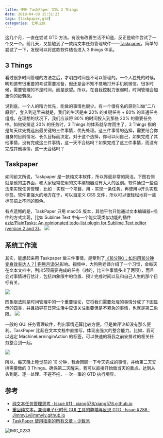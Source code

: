 ```yaml
---
title: 使用 TaskPaper 实现 3 Things
date: 2018-04-08 15:51:23
tags: [taskpaper,gtd]
categories: 七年之旅
---
```


这几个月，一直在尝试 GTD 方法。有没有改善生活不知道，反正是软件尝试了一个又一个。前几天，又接触到了一款纯文本任务管理软件——[Taskpaper](https://www.taskpaper.com/)。简单的尝试了一下，发现可以将这款软件结合进入 3 things 体系。

## 3 Things

看过很多时间管理的方法之后，才明白时间是不可以管理的。一个人独处的时候，明知道有很重要的考试需要准备，但还是会不知不觉地打开手机刷微信。很多时候，需要管理的不是时间，而是欲望。所以，在自我控制力很弱时，时间管理会加重你的疲劳感。

说到底，一个人的精力优先，能做的事情也很少。有一个很有名的原则叫做“二八原则”，套入到这里来就是，我们的生活是由 20% 的关键任务 + 80% 的普通任务组成。在理想的状况下，我们应该将 80% 的时间投入到那些 20% 的重要任务中。如何安排这 20% 的任务时，3 Things 的体系就孕育而生了。3 Things 指的是每天优先挑选出最关键的三件事情，优先处理。这三件事情的选择，需要结合你自身的目前情况、长久目标而决定。对于这个选择，你可以问自己，如果完成了其他事情，没有完成这三件事情，这一天不合格吗？如果完成了这三件事情，而没有完成其他事情，这一天合格吗？

## Taskpaper

如同前文所说，Taskpaper 是一款纯文本软件，所以界面非常的简洁。下图右侧就是他的主界面，和大家经常使用的文本编辑器没有太大的区别。软件通过一些语法来实现任务管理，比如 `:` 实现一个项目，用 `-` 实现一条任务，再使用 `@`开头实现标签。软件更强大的地方在于，可以自定义 CSS 文件，所以可以很轻松地将一些标签搞上不同的颜色。

有点遗憾的是，TaskPaper 只用 macOS 版本，其他平台只能通过文本编辑器+插件的方式实现，比如 Sublime Text 中有一个能实现类似功能的插件 [aziz/PlainTasks: An opinionated todo-list plugin for Sublime Text editor (version 2 and 3)](https://github.com/aziz/PlainTasks)。
![](https://media.xiang578.com/15230982087065.jpg)

## 系统工作流

其实，能想起来用 Taskpaper 做三件事情，是受到了[《18分钟》：如何用18分钟变身效率达人？| 狗熊月读64](https://www.bilibili.com/video/av18698116)影响。视频中，大狗熊老师介绍了一个习惯，会每天在文本文档中，列出5项需要完成的任务（对的，比三件事情多出了两项），而且会对事情进行估计，包括四象限中的位置、预计完成时间以及和自己人生的那个目标有关。

![](https://media.xiang578.com/15230987994151.png)

四象限法则是时间管理中的一个重要理论，它将我们需要处理的事情分成了下图显示的四类，并且指导在日常生活中应该关注重要但是不紧急的事情，也就是第二象限。
![](https://media.xiang578.com/15230990545088.jpg)

一般的 GUI 任务管理软件，列出事情还算比较方便，但是做评论却没有那么便利。TaskPaper 比起在文本文档中直接写，体现出强大的整合能力。比如，我可以选定 MachineLerninginAction 的标签，可以快速的将我之前安排过的相关任务整合到一起。

![](https://media.xiang578.com/15230993446908.jpg)

所以，每天晚上睡觉前的 10 分钟，我会回顾一下今天完成的事情，并给第二天安排需要做的 3 Things。确保第二天醒来，我可以直接开始做当天的重点。达到从头到尾、逐一处理、不避不拖、一次一事的 GTD 执行境界。

## 参考

- [纯文本任务管理思考 · Issue #11 · xiang578/xiang578.github.io](https://github.com/xiang578/xiang578.github.io/issues/11)
- [重回纯文本，兼谈电子化时代 GUI 工具的弊端与反思 GTD · Issue #288 · JimmyLv/jimmylv.github.io](https://github.com/JimmyLv/jimmylv.github.io/issues/288)
- [TaskPaper 使用指南的所有文章 - 少数派](https://sspai.com/series/22/list)

![IMG_0233](https://media.xiang578.com/IMG_0233.JPG)


